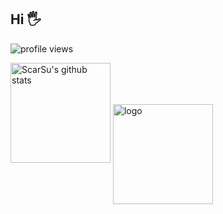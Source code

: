 ## Hi 🖐

![profile views](https://komarev.com/ghpvc/?username=scarsu&style=plastic)

<img src="https://github-readme-stats.vercel.app/api?username=scarsu&count_private=true&show_icons=true&theme=dracula&include_all_commits=true" alt="ScarSu's github stats" height="160" />

<img src="https://github-profile-trophy.vercel.app/?username=scarsu&theme=flat&column=7" alt="logo" height="160" align="center" style="margin: auto; margin-bottom: 20px;" />
